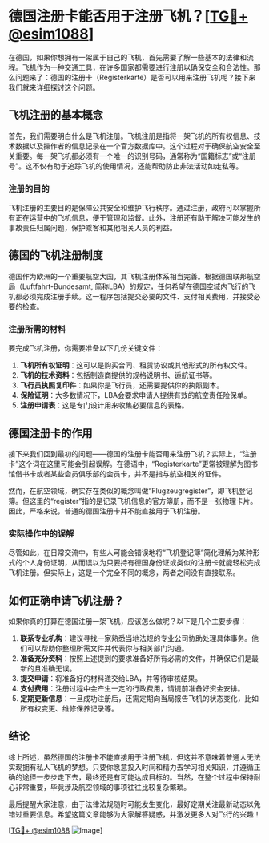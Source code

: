 # 德国注册卡能否用于注册飞机？[[TG💪+ @esim1088](https://t.me/s/esim1088)]

在德国，如果你想拥有一架属于自己的飞机，首先需要了解一些基本的法律和流程。飞机作为一种交通工具，在许多国家都需要进行注册以确保安全和合法性。那么问题来了：德国的注册卡（Registerkarte）是否可以用来注册飞机呢？接下来我们就来详细探讨这个问题。

## 飞机注册的基本概念

首先，我们需要明白什么是飞机注册。飞机注册是指将一架飞机的所有权信息、技术数据以及操作者的信息记录在一个官方数据库中。这个过程对于确保航空安全至关重要。每一架飞机都必须有一个唯一的识别号码，通常称为“国籍标志”或“注册号”。这不仅有助于追踪飞机的使用情况，还能帮助防止非法活动如走私等。

### 注册的目的

飞机注册的主要目的是保障公共安全和维护飞行秩序。通过注册，政府可以掌握所有正在运营中的飞机信息，便于管理和监督。此外，注册还有助于解决可能发生的事故责任归属问题，保护乘客和其他相关人员的利益。

## 德国的飞机注册制度

德国作为欧洲的一个重要航空大国，其飞机注册体系相当完善。根据德国联邦航空局（Luftfahrt-Bundesamt, 简称LBA）的规定，任何希望在德国空域内飞行的飞机都必须完成注册手续。这一程序包括提交必要的文件、支付相关费用，并接受必要的检查。

### 注册所需的材料

要完成飞机注册，你需要准备以下几份关键文件：

1. **飞机所有权证明**：这可以是购买合同、租赁协议或其他形式的所有权文件。
2. **飞机的技术资料**：包括制造商提供的规格说明书、适航证书等。
3. **飞行员执照复印件**：如果你是飞行员，还需要提供你的执照副本。
4. **保险证明**：大多数情况下，LBA会要求申请人提供有效的航空责任险保单。
5. **注册申请表**：这是专门设计用来收集必要信息的表格。

## 德国注册卡的作用

接下来我们回到最初的问题——德国的注册卡能否用来注册飞机？实际上，“注册卡”这个词在这里可能会引起误解。在德语中，“Registerkarte”更常被理解为图书馆借书卡或者某些会员俱乐部的会员卡，并不是指与航空相关的证件。

然而，在航空领域，确实存在类似的概念叫做“Flugzeugregister”，即飞机登记簿。但这里的“register”指的是记录飞机信息的官方簿册，而不是一张物理卡片。因此，严格来说，普通的德国注册卡并不能直接用于飞机注册。

### 实际操作中的误解

尽管如此，在日常交流中，有些人可能会错误地将“飞机登记簿”简化理解为某种形式的个人身份证明，从而误以为只要持有德国身份证或类似的注册卡就能轻松完成飞机注册。但实际上，这是一个完全不同的概念，两者之间没有直接联系。

## 如何正确申请飞机注册？

如果你真的打算在德国注册一架飞机，应该怎么做呢？以下是几个主要步骤：

1. **联系专业机构**：建议寻找一家熟悉当地法规的专业公司协助处理具体事务。他们可以帮助你整理所需文件并代表你与相关部门沟通。
2. **准备充分资料**：按照上述提到的要求准备好所有必需的文件，并确保它们是最新的且准确无误。
3. **提交申请**：将准备好的材料递交给LBA，并等待审核结果。
4. **支付费用**：注册过程中会产生一定的行政费用，请提前准备好资金安排。
5. **定期更新信息**：一旦成功注册后，还需定期向当局报告飞机的状态变化，比如所有权变更、维修保养记录等。

## 结论

综上所述，虽然德国的注册卡不能直接用于注册飞机，但这并不意味着普通人无法实现拥有私人飞机的梦想。只要你愿意投入时间和精力去学习相关知识，并遵循正确的途径一步步走下去，最终还是有可能达成目标的。当然，在整个过程中保持耐心非常重要，毕竟涉及航空领域的事项往往比较复杂繁琐。

最后提醒大家注意，由于法律法规随时可能发生变化，最好定期关注最新动态以免错过重要信息。希望这篇文章能够为大家解答疑惑，并激发更多人对飞行的兴趣！

[[TG💪+ @esim1088](https://t.me/s/esim1088) ![Image](https://i.postimg.cc/4NQfJmqS/Snipaste-2025-05-13-00-14-12.png)]
